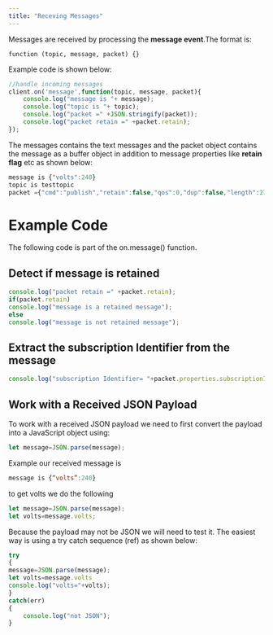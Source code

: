 ```yaml
---
title: "Receving Messages"
---
```


Messages are received by processing the **message event**.The format is:

`function (topic, message, packet) {}`

Example code is shown below:

```js
//handle incoming messages
client.on('message',function(topic, message, packet){
	console.log("message is "+ message);
	console.log("topic is "+ topic);
	console.log("packet =" +JSON.stringify(packet));
	console.log("packet retain =" +packet.retain);
});
```

The messages contains the text messages and the packet object contains the message as a buffer object in addition to message properties like **retain flag** etc as shown below:

```js
message is {"volts":240}
topic is testtopic
packet ={"cmd":"publish","retain":false,"qos":0,"dup":false,"length":27,"topic":"testtopic","payload":{"type":"Buffer","data":[123,34,118,111,108,116,115,34,58,50,52,48,125]},"properties":{"subscriptionIdentifier":1}}
```

# Example Code

The following code is part of the on.message() function.

## Detect if message is retained

```js
console.log("packet retain =" +packet.retain);
if(packet.retain)
console.log("message is a retained message");
else
console.log("message is not retained message");
```

## Extract the subscription Identifier from the message

```js
console.log("subscription Identifier= "+packet.properties.subscriptionIdentifier)
```

## Work with a Received JSON Payload
To work with a received JSON payload we need to first convert the payload into a JavaScript object using:

```js
let message=JSON.parse(message);
```

Example our received message is

```js
message is {“volts”:240}
```

to get volts we do the following

```js
let message=JSON.parse(message);
let volts=message.volts;
```

Because the payload may not be JSON we will need to test it. The easiest way is using a try catch sequence (ref) as shown below:

```js
try
{
message=JSON.parse(message);
let volts=message.volts
console.log("volts="+volts);
}
catch(err)
{
	console.log("not JSON");
}
```